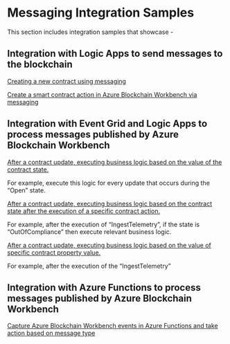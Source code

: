 Messaging Integration Samples
=============================

This section includes integration samples that showcase -

Integration with Logic Apps to send messages to the blockchain
--------------------------------------------------------------
[Creating a new contract using messaging](CreateContract.md)

[Create a smart contract action in Azure Blockchain Workbench via messaging](CreateContractAction.md)

Integration with Event Grid and Logic Apps to process messages published by Azure Blockchain Workbench
--------------------------------------------------------------------------------------------------------
[After a contract update, executing business logic based on the value of
        the contract
        state.](ExecuteLogicBasedOnContractStateAfterAContractUpdate.md)

For example, execute this logic for every update that occurs during the
“Open” state.

[After a contract update, executing business logic based on the contract
    state after the execution of a specific contract action.](
    ExecuteLogicBasedOnContractStateAfterASpecificContractAction.md)

For example, after the execution of “IngestTelemetry”, if the state is
“OutOfCompliance” then execute relevant business logic.

[After a contract update, executing business logic based on the value of
    specific contract property value.](
    ExecuteLogicBasedOnPropertyValueAfterASpecificContractAction.md)

For example, after the execution of the “IngestTelemetry”

Integration with Azure Functions to process messages published by Azure Blockchain Workbench
----------------------------------------------------------------------------------------------
[Capture Azure Blockchain Workbench events in Azure Functions and take action based on message type](ProcessEventsWithAzureFunctions.md)
